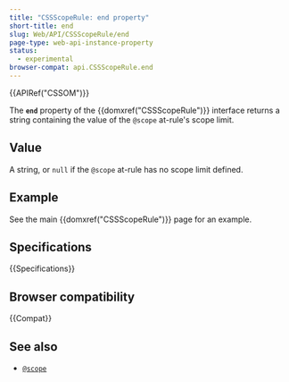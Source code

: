 ```yaml
---
title: "CSSScopeRule: end property"
short-title: end
slug: Web/API/CSSScopeRule/end
page-type: web-api-instance-property
status:
  - experimental
browser-compat: api.CSSScopeRule.end
---
```


{{APIRef("CSSOM")}}

The **`end`** property of the {{domxref("CSSScopeRule")}} interface returns a string containing the value of the `@scope` at-rule's scope limit.

## Value

A string, or `null` if the `@scope` at-rule has no scope limit defined.

## Example

See the main {{domxref("CSSScopeRule")}} page for an example.

## Specifications

{{Specifications}}

## Browser compatibility

{{Compat}}

## See also

- [`@scope`](/en-US/docs/Web/CSS/@scope)
